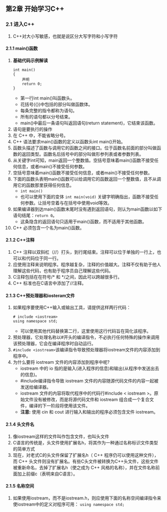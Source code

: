 ## 第2章 开始学习C++

### 2.1 进入C++
1. C++对大小写敏感，也就是说区分大写字符和小写字符

#### 2.1.1 main()函数
1. **基础代码示例解读**
    ```
    int main()
    {
        声明
        return 0;
    }
    ```
    - 第一行int main()叫函数头。
    - 花括号({})中包括的部分叫做函数体。
    - 每条完整的指令都称为语句。
    - 所有的语句都以分号结束。
    - main()中最后一条语句叫返回语句(return statement)，它结束该函数。
2. 语句是要执行的操作
3. 在 C++ 中，不能省略分号。
4. C++ 语法要求main()函数的定义以函数头int main()开始。
5. 函数头描述了函数与调用它的函数之间的接口。位于函数名前面的部分叫做函数的返回类型。函数名后括号中的部分叫做形参列表或者参数列表。
6. 从关键字int可知，main返回一个整数值。空括号意味着main()函数不接受任何信息，或者main()不接受任何参数。
7. 空括号意味着main()函数不接受任何信息，或者main()不接受任何参数。
8.  下面的函数头表明main()函数可以给调用它的函数返回一个整数值，且不从调用它的函数那里获得任何信息。
    - `int main()`
    - 也可以使用下面的变体
    `int main(void)`
    关键字明确指出，函数不接受任何参数。让括号空着与在括号中使用void等效。
9. 如果编译器到达main()函数末尾时没有遇到返回语句，则认为main函数以如下语句结尾：`return 0`。 
    - 这条隐含的返回语句只适用于main()函数，而不适用于其他函数。
10. C++ 必须包含一个名为main()函数。

#### 2.1.2 C++注释
1. C++ 注释以双斜杠（//）打头，到行尾结束。注释可以位于单独的一行上，也可以和代码位于同一行。
2. 应使用注释来说明程序。程序越复杂，注释的价值越大。注释不仅有助于他人理解这些代码，也有助于程序员自己理解这些代码。
3. C注释包括在在符号/* 和 */之间，因此可以跨越很多行。
4. C++ 标准也在C语言中添加了//注释。

#### 2.1.3 C++预处理器和iosteram文件
1. 如果程序要使用C++输入或输出工具，请提供这样两行代码：
    ```
    # include <iostream>
    using namespace std;
    ```
    - 可以使用其他代码替换第二行，这里使用这行代码旨在简化该程序。
2. 预处理器，它处理名称以#开头的编译指令，不必执行任何特殊的操作来调用该预处理器，它会在编译程序时自动运行。
3. `#include <iostream>`该编译指令导致预处理器将iostream文件的内容添加到程序中。
4. 为什么要将 iostream 文件的内容添加到程序中呢?
    - iostream 中的 io 指的是输入(进入程序的信息)和输出(从程序中发送出去的信息)。
    - #include编译指令导致 iostream 文件的内容随源代码文件的内容一起被发送给编译器。
    - iostream 文件的内容将取代程序中的代码行#include < iostream >。原始文件没有被修改，而是将源代码文件和 iostream 组合成一个复合文件，编译的下一阶段将使用该文件。
    - **注意:** 使用 cin 和 cout 进行输入和输出的程序必须包含文件 iostream。

#### 2.1.4 头文件名
1. 像iostream这样的文件叫作包含文件，也叫头文件
2. C语言的传统是，头文件使用扩展名h，将其作为一种通过名称标识文件类型的简单方式
3. 现在，对老式C的头文件保留了扩展名h（ C++ 程序仍可以使用这种文件），而 C++ 头文件则没有扩展名。有些C头文件被转换为C++头文件，这些文件被重新命名，去掉了扩展名h（使之成为 C++ 风格的名称），并在文件名称前面加上前缀c（表明来自C语言）。

#### 2.1.5 名称空间
1. 如果使用iostream，而不是iostream.h，则应使用下面的名称空间编译指令来使iostream中的定义对程序可用：
   `using namespace std;`